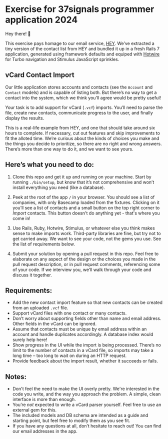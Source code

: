 # Exercise for 37signals programmer application 2024

Hey there! 👋

This exercise pays homage to our email service, [HEY](https://www.hey.com/). We’ve extracted a tiny version of the contact list from HEY and bundled it up in a fresh Rails 7 application, generated using framework defaults and equiped with [Hotwire](https://hotwired.dev/) for Turbo navigation and Stimulus JavaScript sprinkles.

## vCard Contact Import

Our little application stores accounts and contacts (see the `Account` and `Contact` models) and is capable of listing both. But there’s no way to get a contact into the system, which we think you’ll agree would be pretty useful!

Your task is to add support for vCard (`.vcf`) imports. You’ll need to parse the file, create new contacts, communicate progress to the user, and finally display the results.

This is a real-life example from HEY, and one that should take around six hours to complete. If necessary, cut out features and skip improvements to fit the alloted time. We’re curious about the kinds of choices you make and the things you decide to prioritize, so there are no right and wrong answers. There’s more than one way to do it, and we want to see yours.

## Here’s what you need to do:

1. Clone this repo and get it up and running on your machine. Start by running `./bin/setup`, but know that it’s not comprehensive and won’t install everything you need (like a database).

2. Peek at the root of the app `/` in your browser. You should see a list of companies, with only Basecamp loaded from the fixtures. Clicking on it you’ll see a list of contacts and a small button on the top right corner to _Import_ contacts. This button doesn't do anything yet - that's where you come in!

3. Use Rails, Ruby, Hotwire, Stimulus, or whatever else you think makes sense to make imports work. Third-party libraries are fine, but try not to get carried away. We want to see your code, not the gems you use. See the list of requirements below.

4. Submit your solution by opening a pull request in this repo. Feel free to elaborate on any aspect of the design or the choices you made in the pull request description, or in pull request comments, referencing some of your code. If we interview you, we’ll walk through your code and discuss it together.


## Requirements:

* Add the new contact import feature so that new contacts can be created from an uploaded `.vcf` file.
* Support vCard files with one contact or many contacts.
* Don’t worry about supporting fields other than name and email address. Other fields in the vCard can be ignored.
* Assume that contacts must be unique by email address within an account and handle duplicates accordingly. A database index would surely help here!
* Show progress in the UI while the import is being processed. There’s no limit to the number of contacts in a vCard file, so imports may take a long time – too long to wait on during an HTTP request.
* Provide feedback about the import result, whether it succeeds or fails.

## Notes:
* Don't feel the need to make the UI overly pretty. We're interested in the code you write, and the way you approach the problem. A simple, clean interface is more than enough.
* You’re _not_ expected to write a vCard parser yourself. Feel free to use an external gem for this.
* The included models and DB schema are intended as a guide and starting point, but feel free to modify them as you see fit.
* If you have any questions at all, don’t hesitate to reach out! You can find our email addresses in the app.
